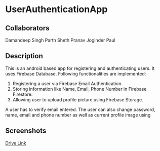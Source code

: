 # UserAuthenticationApp

## Collaborators
Damandeep Singh
Parth Sheth
Pranav Joginder Paul

## Description
This is an android based app for registering and authenticating users.
It uses Firebase Database.
Following functionalities are implemented:
1. Registering a user via Firebase Email Authentication.
2. Storing information like Name, Email, Phone Number in Firebase Firestore.
3. Allowing user to upload profile picture using Firebase Storage.

A user has to verify email entered. The user can also change password, name, email and phone number as well as current profile image using 

## Screenshots
[Drive Link](https://drive.google.com/open?id=1MUHKfk0OdZlgwJOiivId-dqxJebC9tmf)
